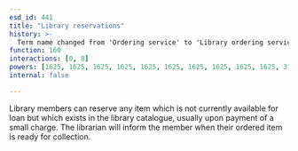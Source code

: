 ```yaml
---
esd_id: 441
title: "Library reservations"
history: >-
  Term name changed from 'Ordering service' to 'Library ordering service' and scope notes added in version 2.02. Term name changed from 'Library ordering service' to 'Libraries - reserving books and other items' in version 3.00. Name changed to 'Library reservations' in version 4.00.
function: 160
interactions: [0, 8]
powers: [1625, 1625, 1625, 1625, 1625, 1625, 1625, 1625, 1625, 1625, 3138, 3138, 3138, 3138, 3138, 3138, 3138]
internal: false

---
```


Library members can reserve any item which is not currently available for loan but which exists in the library catalogue, usually upon payment of a small charge. The librarian will inform the member when their ordered item is ready for collection.

